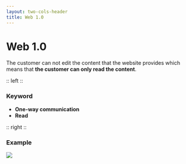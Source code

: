 ```yaml
---
layout: two-cols-header
title: Web 1.0
---
```


# Web 1.0

The customer can not edit the content that the website provides which means that **the customer can only read the content**.

:: left ::

### Keyword

- **One-way communication**
- **Read**

:: right ::

### Example

![](/assets/wiki.png)

<!--
ลองถาม ๆ ดูว่าใครมีตัวอย่างอื่นอีกไหม
-->
